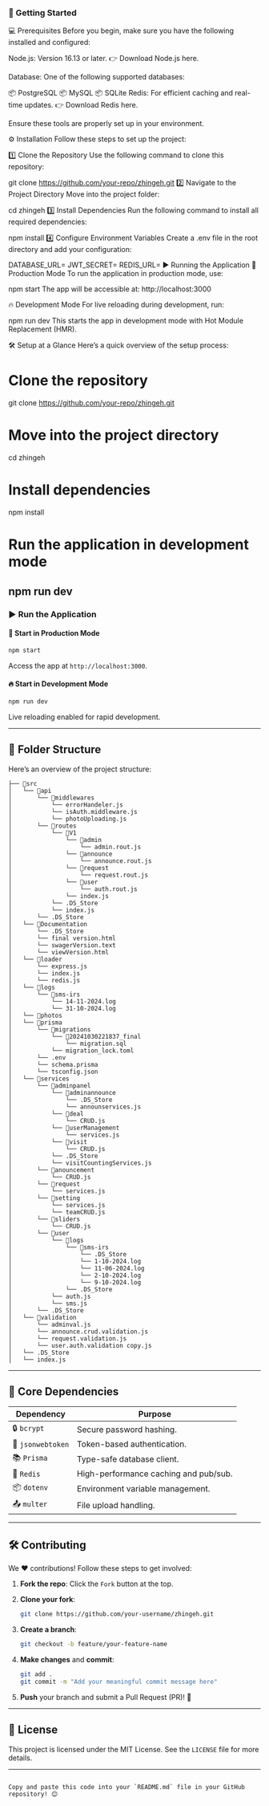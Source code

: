 ### 🚀 Getting Started
💻 Prerequisites
Before you begin, make sure you have the following installed and configured:

Node.js: Version 16.13 or later.
👉 Download Node.js here.

Database: One of the following supported databases:

📦 PostgreSQL
📦 MySQL
📦 SQLite
Redis: For efficient caching and real-time updates.
👉 Download Redis here.

Ensure these tools are properly set up in your environment.

⚙️ Installation
Follow these steps to set up the project:

1️⃣ Clone the Repository
Use the following command to clone this repository:

git clone https://github.com/your-repo/zhingeh.git
2️⃣ Navigate to the Project Directory
Move into the project folder:

cd zhingeh
3️⃣ Install Dependencies
Run the following command to install all required dependencies:

npm install
4️⃣ Configure Environment Variables
Create a .env file in the root directory and add your configuration:

DATABASE_URL=<your-database-url>
JWT_SECRET=<your-secret-key>
REDIS_URL=<your-redis-url>
▶️ Running the Application
🌟 Production Mode
To run the application in production mode, use:

npm start
The app will be accessible at:
http://localhost:3000

🔥 Development Mode
For live reloading during development, run:

npm run dev
This starts the app in development mode with Hot Module Replacement (HMR).

🛠️ Setup at a Glance
Here’s a quick overview of the setup process:

# Clone the repository
git clone https://github.com/your-repo/zhingeh.git

# Move into the project directory
cd zhingeh

# Install dependencies
npm install

# Run the application in development mode
npm run dev
---

### ▶️ **Run the Application**

#### 🌟 Start in Production Mode  

```bash
npm start
```

Access the app at `http://localhost:3000`.  

#### 🔥 Start in Development Mode  

```bash
npm run dev
```

Live reloading enabled for rapid development.

---

## 📂 **Folder Structure**

Here’s an overview of the project structure:  

```
├── 📁src
│   └── 📁api
│       └── 📁middlewares
│           └── errorHandeler.js
│           └── isAuth.middleware.js
│           └── photoUploading.js
│       └── 📁routes
│           └── 📁V1
│               └── 📁admin
│                   └── admin.rout.js
│               └── 📁announce
│                   └── announce.rout.js
│               └── 📁request
│                   └── request.rout.js
│               └── 📁user
│                   └── auth.rout.js
│               └── index.js
│           └── .DS_Store
│           └── index.js
│       └── .DS_Store
│   └── 📁Documentation
│       └── .DS_Store
│       └── final version.html
│       └── swagerVersion.text
│       └── viewVersion.html
│   └── 📁loader
│       └── express.js
│       └── index.js
│       └── redis.js
│   └── 📁logs
│       └── 📁sms-irs
│           └── 14-11-2024.log
│           └── 31-10-2024.log
│   └── 📁photos
│   └── 📁prisma
│       └── 📁migrations
│           └── 📁20241030221837_final
│               └── migration.sql
│           └── migration_lock.toml
│       └── .env
│       └── schema.prisma
│       └── tsconfig.json
│   └── 📁services
│       └── 📁adminpanel
│           └── 📁adminannounce
│               └── .DS_Store
│               └── announservices.js
│           └── 📁deal
│               └── CRUD.js
│           └── 📁userManagement
│               └── services.js
│           └── 📁visit
│               └── CRUD.js
│           └── .DS_Store
│           └── visitCountingServices.js
│       └── 📁anouncement
│           └── CRUD.js
│       └── 📁request
│           └── services.js
│       └── 📁setting
│           └── services.js
│           └── teamCRUD.js
│       └── 📁sliders
│           └── CRUD.js
│       └── 📁user
│           └── 📁logs
│               └── 📁sms-irs
│                   └── .DS_Store
│                   └── 1-10-2024.log
│                   └── 11-06-2024.log
│                   └── 2-10-2024.log
│                   └── 9-10-2024.log
│               └── .DS_Store
│           └── auth.js
│           └── sms.js
│       └── .DS_Store
│   └── 📁validation
│       └── adminval.js
│       └── announce.crud.validation.js
│       └── request.validation.js
│       └── user.auth.validation copy.js
│   └── .DS_Store
│   └── index.js
```

---

## 🧩 **Core Dependencies**

| Dependency       | Purpose                                   |
|-------------------|-------------------------------------------|
| 🔒 `bcrypt`       | Secure password hashing.                  |
| 🔑 `jsonwebtoken` | Token-based authentication.               |
| 📚 `Prisma`       | Type-safe database client.                |
| 🔄 `Redis`        | High-performance caching and pub/sub.     |
| 📦 `dotenv`       | Environment variable management.          |
| 📤 `multer`       | File upload handling.                     |

---

## 🛠️ **Contributing**

We ❤️ contributions! Follow these steps to get involved:  

1. **Fork the repo**: Click the `Fork` button at the top.  
2. **Clone your fork**:  

   ```bash
   git clone https://github.com/your-username/zhingeh.git
   ```  

3. **Create a branch**:  

   ```bash
   git checkout -b feature/your-feature-name
   ```  

4. **Make changes** and **commit**:  

   ```bash
   git add .
   git commit -m "Add your meaningful commit message here"
   ```  

5. **Push** your branch and submit a Pull Request (PR)! 🎉  

---

## 📝 **License**

This project is licensed under the MIT License. See the `LICENSE` file for more details.  

---
```

Copy and paste this code into your `README.md` file in your GitHub repository! 😊
